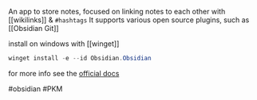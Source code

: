 An app to store notes, focused on linking notes to each other with [[wikilinks]] & `#hashtags`
It supports various open source plugins, such as [[Obsidian Git]]

install on windows with [[winget]]
```powershell
winget install -e --id Obsidian.Obsidian
```

for more info see the [official docs](https://help.obsidian.md/Obsidian/Index)

#obsidian #PKM